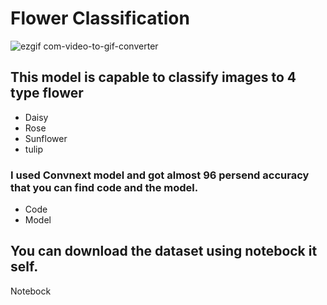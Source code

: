# Flower Classification




![ezgif com-video-to-gif-converter](https://github.com/0nE01/Flower-Classification/assets/127254729/ec6c060a-ccf4-4d71-90a5-0b3e7f8f582e)




## This model is capable to classify images to 4 type flower

* Daisy
* Rose
* Sunflower
* tulip
  
###  I used Convnext model and got almost 96 persend accuracy that you can find code and the model.

* Code
* Model

## You can download the dataset using notebock it self.

Notebock

